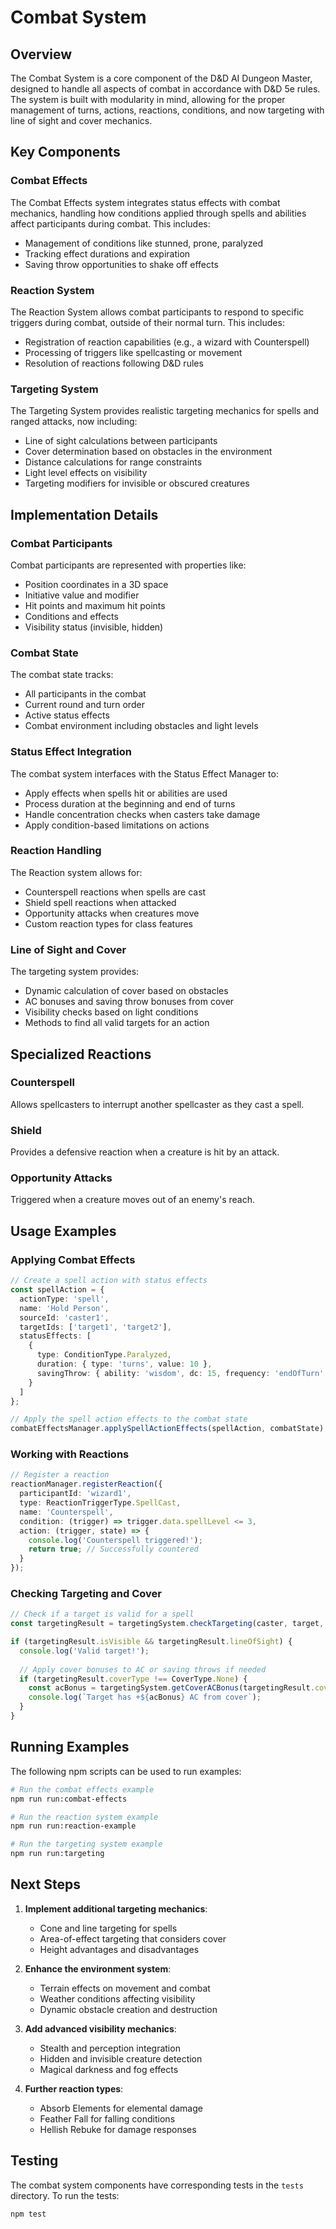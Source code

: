# Combat System

## Overview

The Combat System is a core component of the D&D AI Dungeon Master, designed to handle all aspects of combat in accordance with D&D 5e rules. The system is built with modularity in mind, allowing for the proper management of turns, actions, reactions, conditions, and now targeting with line of sight and cover mechanics.

## Key Components

### Combat Effects

The Combat Effects system integrates status effects with combat mechanics, handling how conditions applied through spells and abilities affect participants during combat. This includes:

- Management of conditions like stunned, prone, paralyzed
- Tracking effect durations and expiration
- Saving throw opportunities to shake off effects

### Reaction System

The Reaction System allows combat participants to respond to specific triggers during combat, outside of their normal turn. This includes:

- Registration of reaction capabilities (e.g., a wizard with Counterspell)
- Processing of triggers like spellcasting or movement
- Resolution of reactions following D&D rules

### Targeting System

The Targeting System provides realistic targeting mechanics for spells and ranged attacks, now including:

- Line of sight calculations between participants
- Cover determination based on obstacles in the environment
- Distance calculations for range constraints
- Light level effects on visibility
- Targeting modifiers for invisible or obscured creatures

## Implementation Details

### Combat Participants

Combat participants are represented with properties like:

- Position coordinates in a 3D space
- Initiative value and modifier
- Hit points and maximum hit points
- Conditions and effects
- Visibility status (invisible, hidden)

### Combat State

The combat state tracks:

- All participants in the combat
- Current round and turn order
- Active status effects
- Combat environment including obstacles and light levels

### Status Effect Integration

The combat system interfaces with the Status Effect Manager to:

- Apply effects when spells hit or abilities are used
- Process duration at the beginning and end of turns
- Handle concentration checks when casters take damage
- Apply condition-based limitations on actions

### Reaction Handling

The Reaction system allows for:

- Counterspell reactions when spells are cast
- Shield spell reactions when attacked
- Opportunity attacks when creatures move
- Custom reaction types for class features

### Line of Sight and Cover

The targeting system provides:

- Dynamic calculation of cover based on obstacles
- AC bonuses and saving throw bonuses from cover
- Visibility checks based on light conditions
- Methods to find all valid targets for an action

## Specialized Reactions

### Counterspell

Allows spellcasters to interrupt another spellcaster as they cast a spell.

### Shield

Provides a defensive reaction when a creature is hit by an attack.

### Opportunity Attacks

Triggered when a creature moves out of an enemy's reach.

## Usage Examples

### Applying Combat Effects

```typescript
// Create a spell action with status effects
const spellAction = {
  actionType: 'spell',
  name: 'Hold Person',
  sourceId: 'caster1',
  targetIds: ['target1', 'target2'],
  statusEffects: [
    {
      type: ConditionType.Paralyzed,
      duration: { type: 'turns', value: 10 },
      savingThrow: { ability: 'wisdom', dc: 15, frequency: 'endOfTurn' }
    }
  ]
};

// Apply the spell action effects to the combat state
combatEffectsManager.applySpellActionEffects(spellAction, combatState);
```

### Working with Reactions

```typescript
// Register a reaction 
reactionManager.registerReaction({
  participantId: 'wizard1',
  type: ReactionTriggerType.SpellCast,
  name: 'Counterspell',
  condition: (trigger) => trigger.data.spellLevel <= 3,
  action: (trigger, state) => {
    console.log('Counterspell triggered!');
    return true; // Successfully countered
  }
});
```

### Checking Targeting and Cover

```typescript
// Check if a target is valid for a spell
const targetingResult = targetingSystem.checkTargeting(caster, target, spellRangeInFeet, environment);

if (targetingResult.isVisible && targetingResult.lineOfSight) {
  console.log('Valid target!');
  
  // Apply cover bonuses to AC or saving throws if needed
  if (targetingResult.coverType !== CoverType.None) {
    const acBonus = targetingSystem.getCoverACBonus(targetingResult.coverType);
    console.log(`Target has +${acBonus} AC from cover`);
  }
}
```

## Running Examples

The following npm scripts can be used to run examples:

```bash
# Run the combat effects example
npm run run:combat-effects

# Run the reaction system example
npm run run:reaction-example

# Run the targeting system example
npm run run:targeting
```

## Next Steps

1. **Implement additional targeting mechanics**:
   - Cone and line targeting for spells
   - Area-of-effect targeting that considers cover
   - Height advantages and disadvantages

2. **Enhance the environment system**:
   - Terrain effects on movement and combat
   - Weather conditions affecting visibility
   - Dynamic obstacle creation and destruction

3. **Add advanced visibility mechanics**:
   - Stealth and perception integration
   - Hidden and invisible creature detection
   - Magical darkness and fog effects

4. **Further reaction types**:
   - Absorb Elements for elemental damage
   - Feather Fall for falling conditions
   - Hellish Rebuke for damage responses

## Testing

The combat system components have corresponding tests in the `tests` directory. To run the tests:

```bash
npm test
``` 